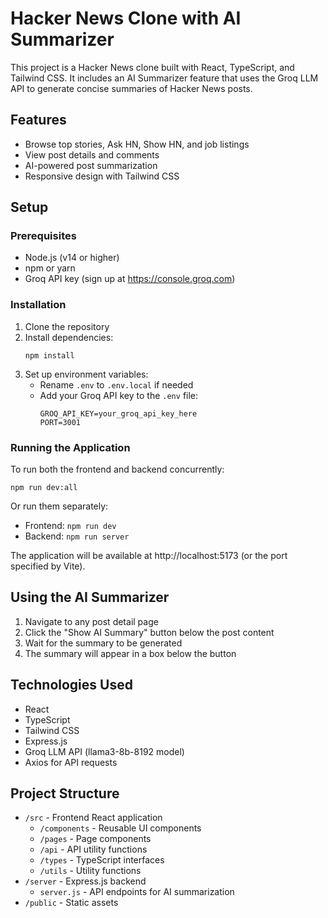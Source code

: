 # Hacker News Clone with AI Summarizer

This project is a Hacker News clone built with React, TypeScript, and Tailwind CSS. It includes an AI Summarizer feature that uses the Groq LLM API to generate concise summaries of Hacker News posts.

## Features

- Browse top stories, Ask HN, Show HN, and job listings
- View post details and comments
- AI-powered post summarization
- Responsive design with Tailwind CSS

## Setup

### Prerequisites

- Node.js (v14 or higher)
- npm or yarn
- Groq API key (sign up at https://console.groq.com)

### Installation

1. Clone the repository
2. Install dependencies:
   ```
   npm install
   ```
3. Set up environment variables:
   - Rename `.env` to `.env.local` if needed
   - Add your Groq API key to the `.env` file:
     ```
     GROQ_API_KEY=your_groq_api_key_here
     PORT=3001
     ```

### Running the Application

To run both the frontend and backend concurrently:

```
npm run dev:all
```

Or run them separately:

- Frontend: `npm run dev`
- Backend: `npm run server`

The application will be available at http://localhost:5173 (or the port specified by Vite).

## Using the AI Summarizer

1. Navigate to any post detail page
2. Click the "Show AI Summary" button below the post content
3. Wait for the summary to be generated
4. The summary will appear in a box below the button

## Technologies Used

- React
- TypeScript
- Tailwind CSS
- Express.js
- Groq LLM API (llama3-8b-8192 model)
- Axios for API requests

## Project Structure

- `/src` - Frontend React application
  - `/components` - Reusable UI components
  - `/pages` - Page components
  - `/api` - API utility functions
  - `/types` - TypeScript interfaces
  - `/utils` - Utility functions
- `/server` - Express.js backend
  - `server.js` - API endpoints for AI summarization
- `/public` - Static assets